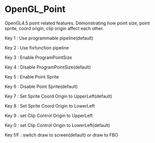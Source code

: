 # OpenGL_Point
OpenGL4.5 point related features. Demonstrating how point size, point sprite, coord origin, clip origin affect each other.

Key 1   : Use programmable pipeline(default)

Key 2   : Use fixfunction pipeline


Key 3   : Enable ProgramPointSize

Key 4   : Disable ProgramPointSize(default)


Key 5   : Enable Point Sprite

Key 6   : Disable Point Sprite(default)


Key 7   : Set Sprite Coord Origin to UpperLeft(default)

Key 8   : Set Sprite Coord Origin to LowerLeft


Key 9   : set Clip Control Origin to UpperLeft

Key 0   : set Clip Control Origin to LowerLeft(default)


Key f/F : switch draw to screen(default) or draw to FBO
